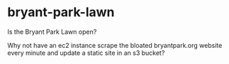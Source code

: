 # bryant-park-lawn
Is the Bryant Park Lawn open?

Why not have an ec2 instance scrape the bloated bryantpark.org website every minute and update a static site in an s3 bucket?
